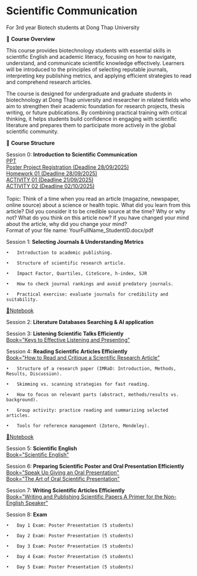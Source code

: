 # Scientific Communication
For 3rd year Biotech students at Dong Thap University

🎯 **Course Overview**

This course provides biotechnology students with essential skills in scientific English and academic literacy, focusing on how to navigate, understand, and communicate scientific knowledge effectively. Learners will be introduced to the principles of selecting reputable journals, interpreting key publishing metrics, and applying efficient strategies to read and comprehend research articles.

The course is designed for undergraduate and graduate students in biotechnology at Dong Thap university and researcher in related fields who aim to strengthen their academic foundation for research projects, thesis writing, or future publications. By combining practical training with critical thinking, it helps students build confidence in engaging with scientific literature and prepares them to participate more actively in the global scientific community.

📅 **Course Structure**

Session 0: **Introduction to Scientific Communication**\
		[PPT](https://github.com/luuloi/Scientific-Communication/blob/main/Lecture_overview_2025Sept20.pptx) \
    	[Poster Project Registration (Deadline 28/09/2025)](https://docs.google.com/spreadsheets/d/12YpEbNySqHpNNADEDEMcw-C-NgWBQZ193iHrRU0h5Js/edit?usp=sharing) \
		[Homework 01 (Deadline 28/09/2025)](https://github.com/luuloi/Scientific-Communication/blob/main/Homework01.pptx)\
    	[ACTIVITY 01 (Deadline 21/09/2025)](images/Journal_metrics/qr_preassessment.png)\
		[ACTIVITY 02 (Deadline 02/10/2025)](https://drive.google.com/drive/folders/1E6ef-1Vh0rlZMXmhc8RRwWs6CTm8welf?usp=sharing)\
		\
		Topic: Think of a time when you read an article (magazine, newspaper, online source) about a science or health topic. What did you learn from this article? Did you consider it to be credible source at the time? Why or why not? What do you think on this article now? If you have changed your mind about the article, why did you change your mind?\
		Format of your file name: YourFullName_StudentID.docx/pdf

Session 1: **Selecting Journals & Understanding Metrics**

 	•	Introduction to academic publishing.

 	•	Structure of scientific research article.

 	•	Impact Factor, Quartiles, CiteScore, h-index, SJR  

 	•	How to check journal rankings and avoid predatory journals.

 	•	Practical exercise: evaluate journals for credibility and suitability.

  [📓Notebook](https://github.com/luuloi/Scientific-Communication/blob/main/Journal_metrrics.ipynb)
	
Session 2: **Literature Databases Searching & AI application**

Session 3: **Listening Scientific Talks Efficiently**\
	[Book="Keys to Effective Listening and Presenting"](Keys_to_Effective_Listening_and_Presenting.pdf)

Session 4: **Reading Scientific Articles Efficiently**\
	[Book="How to Read and Critique a Scientific Research Article"](How_to_Read_and_Critique_a_Scientific_Research_Article_Notes_to_Guide_Students_Reading_Primary_Literature.pdf)
	
	•	Structure of a research paper (IMRaD: Introduction, Methods, Results, Discussion).

	•	Skimming vs. scanning strategies for fast reading.

	•	How to focus on relevant parts (abstract, methods/results vs. background).

	•	Group activity: practice reading and summarizing selected articles.

	•	Tools for reference management (Zotero, Mendeley).

  [📓Notebook](https://github.com/luuloi/Scientific-Communication/blob/main/paper_structures.ipynb)

Session 5: **Scientific English** \
	[Book="Scientific English"](Scientific_English_A_Guide_for_Scientists.pdf)
 
Session 6: **Preparing Scientific Poster and Oral Presentation Efficiently** \
	[Book="Speak Up Giving an Oral Presentation"](Speak_Up_Giving_an_Oral_Presentation.pdf)\
 	[Book="The Art of Oral Scientific Presentation"](The_Art_of_Oral_Scientific_Presentation.pdf)

Session 7: **Writing Scientific Articles Efficiently**\
	[Book="Writing and Publishing Scientific Papers A Primer for the Non-English Speaker"](Writing_and_Publishing_Scientific_Papers_A_Primer_for_the_Non-English_Speaker.pdf)
 
Session 8: **Exam**

	•	Day 1 Exam: Poster Presentation (5 students)
 
	•	Day 2 Exam: Poster Presentation (5 students)
 
	•	Day 3 Exam: Poster Presentation (5 students)
 
	•	Day 4 Exam: Poster Presentation (5 students)

 	•	Day 5 Exam: Poster Presentation (5 students)
